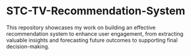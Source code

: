 # STC-TV-Recommendation-System
This repository showcases my work on building an effective recommendation system to enhance user engagement, from extracting valuable insights and forecasting future outcomes to supporting final decision-making.

